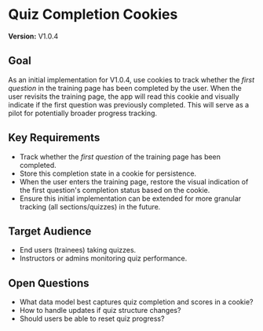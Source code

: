 # Quiz Completion Cookies

**Version:** V1.0.4

## Goal
As an initial implementation for V1.0.4, use cookies to track whether the *first question* in the training page has been completed by the user. When the user revisits the training page, the app will read this cookie and visually indicate if the first question was previously completed. This will serve as a pilot for potentially broader progress tracking.

## Key Requirements
- Track whether the *first question* of the training page has been completed.
- Store this completion state in a cookie for persistence.
- When the user enters the training page, restore the visual indication of the first question's completion status based on the cookie.
- Ensure this initial implementation can be extended for more granular tracking (all sections/quizzes) in the future.

## Target Audience
- End users (trainees) taking quizzes.
- Instructors or admins monitoring quiz performance.

## Open Questions
- What data model best captures quiz completion and scores in a cookie?
- How to handle updates if quiz structure changes?
- Should users be able to reset quiz progress?
